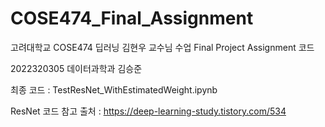 # COSE474_Final_Assignment

고려대학교 COSE474 딥러닝 김현우 교수님 수업 Final Project Assignment 코드

2022320305 데이터과학과 김승준

최종 코드 : TestResNet_WithEstimatedWeight.ipynb

ResNet 코드 참고 출처 : https://deep-learning-study.tistory.com/534
